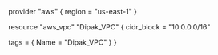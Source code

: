 provider "aws" {
  region = "us-east-1"
}

resource "aws_vpc" "Dipak_VPC" {
  cidr_block = "10.0.0.0/16"

  tags = {
    Name = "Dipak_VPC"
  }
} 